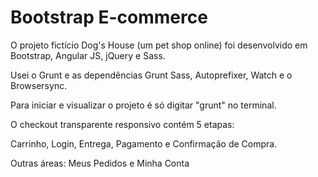 # Bootstrap E-commerce

O projeto fictício Dog's House (um pet shop online) foi desenvolvido em Bootstrap, Angular JS, jQuery e Sass. 

Usei o Grunt e as dependências Grunt Sass, Autoprefixer, Watch e o Browsersync. 

Para iniciar e visualizar o projeto é só digitar "grunt" no terminal.

O checkout transparente responsivo contém 5 etapas:

Carrinho, Login, Entrega, Pagamento e Confirmação de Compra. 

Outras áreas: Meus Pedidos e Minha Conta
